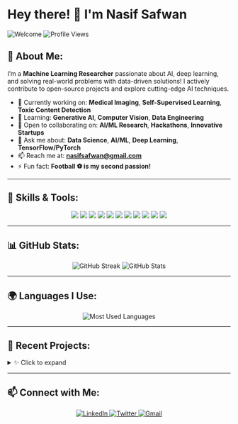 # Hey there! 👋 I'm Nasif Safwan  

![Welcome](https://img.shields.io/badge/Welcome%20to%20my%20profile%20✨-green?style=for-the-badge) ![Profile Views](https://komarev.com/ghpvc/?username=YourUsername&color=brightgreen&style=for-the-badge)

## 🚀 About Me:
I’m a **Machine Learning Researcher** passionate about AI, deep learning, and solving real-world problems with data-driven solutions! I actively contribute to open-source projects and explore cutting-edge AI techniques.

- 🔭 Currently working on: **Medical Imaging**, **Self-Supervised Learning**, **Toxic Content Detection**
- 🌱 Learning: **Generative AI**, **Computer Vision**, **Data Engineering**
- 🤝 Open to collaborating on: **AI/ML Research**, **Hackathons**, **Innovative Startups**
- 🤖 Ask me about: **Data Science**, **AI/ML**, **Deep Learning**, **TensorFlow/PyTorch**
- 📫 Reach me at: **nasifsafwan@gmail.com**
- ⚡ Fun fact: **Football ⚽ is my second passion!**

---

## 💼 Skills & Tools:

<p align="center">
    <img src="https://img.shields.io/badge/Python-3776AB?style=for-the-badge&logo=python&logoColor=white" />
    <img src="https://img.shields.io/badge/TensorFlow-FF6F00?style=for-the-badge&logo=tensorflow&logoColor=white" />
    <img src="https://img.shields.io/badge/PyTorch-EE4C2C?style=for-the-badge&logo=pytorch&logoColor=white" />
    <img src="https://img.shields.io/badge/Keras-D00000?style=for-the-badge&logo=keras&logoColor=white" />
    <img src="https://img.shields.io/badge/Scikit_Learn-F7931E?style=for-the-badge&logo=scikit-learn&logoColor=white" />
    <img src="https://img.shields.io/badge/Docker-2496ED?style=for-the-badge&logo=docker&logoColor=white" />
    <img src="https://img.shields.io/badge/Linux-FCC624?style=for-the-badge&logo=linux&logoColor=black" />
    <img src="https://img.shields.io/badge/PostgreSQL-316192?style=for-the-badge&logo=postgresql&logoColor=white" />
    <img src="https://img.shields.io/badge/Matplotlib-3776AB?style=for-the-badge&logo=matplotlib&logoColor=white" />
    <img src="https://img.shields.io/badge/Seaborn-232F3E?style=for-the-badge&logo=seaborn&logoColor=white" />
    <img src="https://img.shields.io/badge/C++-00599C?style=for-the-badge&logo=c%2B%2B&logoColor=white" />
</p>

---

## 📊 GitHub Stats:

<p align="center">
    <img src="https://github-readme-streak-stats.herokuapp.com/?user=nasifsafwan&theme=highcontrast" alt="GitHub Streak" />
    <img src="https://github-readme-stats.vercel.app/api?username=nasifsafwan&show_icons=true&theme=highcontrast&count_private=true" alt="GitHub Stats" />
</p>

---

## 🌍 Languages I Use:

<p align="center">
    <img src="https://github-readme-stats.vercel.app/api/top-langs/?username=nasifsafwan&layout=compact&theme=tokyonight" alt="Most Used Languages" />
</p>

---

## 🎨 Recent Projects:
<details>
  <summary>✨ Click to expand</summary>
  <ul>
    <li><b>T3SSLNet</b>: Tri-Method Self-Supervised Learning for MRI Brain Tumor Classification → [GitHub Repo](https://github.com/nasifsafwan/T3SSLNet)</li>
    <li><b>Data Science & EDA</b>: Various ML/EDA projects → [GitHub Repo](https://github.com/nasifsafwan/Data-Enthusiasm)</li>
    <li><b>ExtremoInsight</b>: Detecting extremist content using AI → [GitHub Repo](https://github.com/nasifsafwan/ExtremoInsight)</li>
  </ul>
</details>

---

## 📫 Connect with Me:

<p align="center">
    <a href="https://linkedin.com/in/nasifsafwan">
        <img src="https://img.shields.io/badge/LinkedIn-%230077B5.svg?style=for-the-badge&logo=linkedin&logoColor=white" alt="LinkedIn"/>
    </a>
    <a href="https://twitter.com/nasifsafwan">
        <img src="https://img.shields.io/badge/Twitter-%231DA1F2.svg?style=for-the-badge&logo=twitter&logoColor=white" alt="Twitter"/>
    </a>
    <a href="mailto:nasifsafwan@gmail.com">
        <img src="https://img.shields.io/badge/Gmail-D14836?style=for-the-badge&logo=gmail&logoColor=white" alt="Gmail"/>
    </a>
</p>
